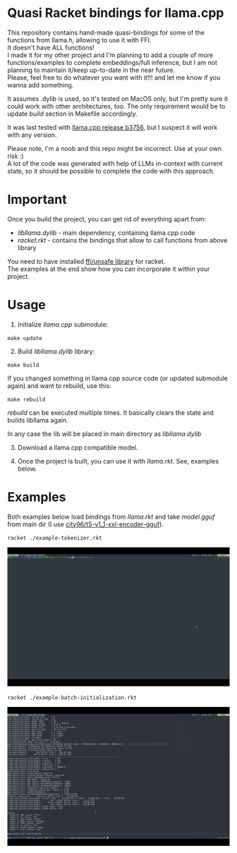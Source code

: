 # Quasi Racket bindings for llama.cpp

This repository contains hand-made quasi-bindings for some of the functions from llama.h, allowing to use it with FFI.  
It doesn't have ALL functions!  
I made it for my other project and I'm planning to add a couple of more functions/examples 
to complete embeddings/full inference, but I am not planning to maintain it/keep up-to-date in the near future.  
Please, feel free to do whatever you want with it!!! and let me know if you wanna add something.  
  
It assumes .dylib is used, so it's tested on MacOS only, but I'm pretty sure it could work with other architectures, too. 
The only requirement would be to update *build* section in Makefile accordingly.  


It was last tested with [llama.cpp release b3756](https://github.com/ggerganov/llama.cpp/releases/tag/b3756),
but I suspect it will work with any version.  


Please note, I'm a noob and this repo might be incorrect. Use at your own risk :)  
A lot of the code was generated with help of LLMs in-context with current state, so it should be possible to complete the code with this approach.  


# Important

Once you build the project, you can get rid of everything apart from:  
- *libllama.dylib* - main dependency, containing llama.cpp code  
- *racket.rkt* - contains the bindings that allow to call functions from above library  

You need to have installed [ffi/unsafe library](https://docs.racket-lang.org/foreign/index.html) for racket.  
The examples at the end show how you can incorporate it within your project.  


# Usage

1. Initialize *llama.cpp* submodule:  

```
make update
```

2. Build *libllama.dylib* library:  

```
make build
```

If you changed something in llama.cpp source code (or updated submodule again) and want to rebuild, use this:  

```
make rebuild
```

*rebuild* can be executed multiple times. It basically clears the state and builds libllama again.  
  
  
In any case the lib will be placed in main directory as *libllama.dylib*  

3. Download a llama.cpp compatible model.  

4. Once the project is built, you can use it with *llama.rkt*. See, examples below.  

# Examples

Both examples below load bindings from *llama.rkt* and take *model.gguf* from main dir (I use [city96/t5-v1_1-xxl-encoder-gguf](https://huggingface.co/city96/t5-v1_1-xxl-encoder-gguf)).

```
racket ./example-tokenizer.rkt
```

![tokenizer](./example-tokenizer.gif)

```
racket ./example-batch-initialization.rkt
```

![batch initialization](./example-batch-initialization.gif)


